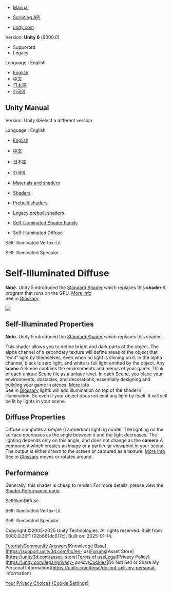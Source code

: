 [](https://docs.unity3d.com)

  * [Manual](../Manual/index.html)
  * [Scripting API](../ScriptReference/index.html)

  * [unity.com](https://unity.com/)

Version: **Unity 6** (6000.0)

  * Supported
  * Legacy

Language : English

  * [English](/Manual/shader-SelfIllumDiffuse.html)
  * [中文](/cn/current/Manual/shader-SelfIllumDiffuse.html)
  * [日本語](/ja/current/Manual/shader-SelfIllumDiffuse.html)
  * [한국어](/kr/current/Manual/shader-SelfIllumDiffuse.html)

[](https://docs.unity3d.com)

## Unity Manual

Version: Unity 6Select a different version

Language : English

  * [English](/Manual/shader-SelfIllumDiffuse.html)
  * [中文](/cn/current/Manual/shader-SelfIllumDiffuse.html)
  * [日本語](/ja/current/Manual/shader-SelfIllumDiffuse.html)
  * [한국어](/kr/current/Manual/shader-SelfIllumDiffuse.html)

  * [Materials and shaders](materials-and-shaders.html)
  * [Shaders](Shaders.html)
  * [Prebuilt shaders](shader-built-in-landing.html)
  * [Legacy prebuilt shaders](Built-inShaderGuide.html)
  * [Self-Illuminated Shader Family](shader-SelfIllumFamily.html)
  * Self-Illuminated Diffuse

[](shader-SelfIllumVertexLit.html)

Self-Illuminated Vertex-Lit

[](shader-SelfIllumSpecular.html)

Self-Illuminated Specular

# Self-Illuminated Diffuse

**Note.** Unity 5 introduced the [Standard Shader](shader-StandardShader.html)
which replaces this **shader** A program that runs on the GPU. [More
info](Shaders.html)  
See in [Glossary](Glossary.html#Shader).

![](../uploads/Shaders/Shader-IllumDiffuse.jpg)

## Self-Illuminated Properties

**Note.** Unity 5 introduced the [Standard Shader](shader-StandardShader.html)
which replaces this shader.

This shader allows you to define bright and dark parts of the object. The
alpha channel of a secondary texture will define areas of the object that
“emit” light by themselves, even when no light is shining on it. In the alpha
channel, black is zero light, and white is full light emitted by the object.
Any **scene** A Scene contains the environments and menus of your game. Think
of each unique Scene file as a unique level. In each Scene, you place your
environments, obstacles, and decorations, essentially designing and building
your game in pieces. [More info](CreatingScenes.html)  
See in [Glossary](Glossary.html#Scene) lights will add illumination on top of
the shader’s illumination. So even if your object does not emit any light by
itself, it will still be lit by lights in your scene.

## Diffuse Properties

Diffuse computes a simple (Lambertian) lighting model. The lighting on the
surface decreases as the angle between it and the light decreases. The
lighting depends only on this angle, and does not change as the **camera** A
component which creates an image of a particular viewpoint in your scene. The
output is either drawn to the screen or captured as a texture. [More
info](CamerasOverview.html)  
See in [Glossary](Glossary.html#Camera) moves or rotates around.

## Performance

Generally, this shader is cheap to render. For more details, please view the
[Shader Peformance page](shader-Performance.html).

SelfIllumDiffuse

[](shader-SelfIllumVertexLit.html)

Self-Illuminated Vertex-Lit

[](shader-SelfIllumSpecular.html)

Self-Illuminated Specular

Copyright ©2005-2025 Unity Technologies. All rights reserved. Built from
6000.0.36f1 (02b661dc617c). Built on: 2025-01-14.

[Tutorials](https://learn.unity.com/)[Community
Answers](https://answers.unity3d.com)[Knowledge
Base](https://support.unity3d.com/hc/en-
us)[Forums](https://forum.unity3d.com)[Asset Store](https://unity3d.com/asset-
store)[Terms of
use](https://docs.unity3d.com/Manual/TermsOfUse.html)[Legal](https://unity.com/legal)[Privacy
Policy](https://unity.com/legal/privacy-
policy)[Cookies](https://unity.com/legal/cookie-policy)[Do Not Sell or Share
My Personal Information](https://unity.com/legal/do-not-sell-my-personal-
information)

[Your Privacy Choices (Cookie Settings)](javascript:void\(0\);)

